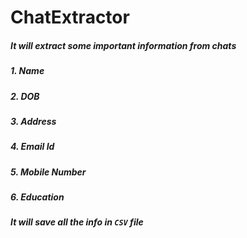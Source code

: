 # ChatExtractor
##### It will extract some important information from chats
##### 1. Name
##### 2. DOB
##### 3. Address
##### 4. Email Id
##### 5. Mobile Number
##### 6. Education
##### It will save all the info in `CSV` file

